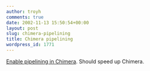 ```yaml
---
author: troyh
comments: true
date: 2002-11-13 15:50:54+00:00
layout: post
slug: chimera-pipelining
title: Chimera pipelining
wordpress_id: 1771
---
```


[Enable pipelining in Chimera](http://www.macosxhints.com/article.php?story=2002111306144098). Should speed up Chimera.
